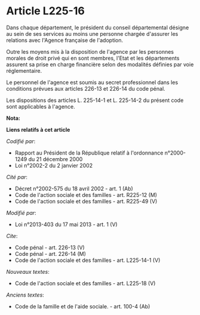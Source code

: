 # Article L225-16

Dans chaque département, le président du conseil départemental désigne au sein de ses services au moins une personne chargée
d'assurer les relations avec l'Agence française de l'adoption. 

Outre les moyens mis à la disposition de l'agence par les personnes morales de droit privé qui en sont membres, l'Etat et les
départements assurent sa prise en charge financière selon des modalités définies par voie réglementaire. 

Le personnel de l'agence est soumis au secret professionnel dans les conditions prévues aux articles 226-13 et 226-14 du code
pénal. 

Les dispositions des articles L. 225-14-1 et L. 225-14-2 du présent code sont applicables à l'agence.

**Nota:**



**Liens relatifs à cet article**

_Codifié par_:

  - Rapport au Président de la République relatif à l'ordonnance n°2000-1249 du 21 décembre 2000
  - Loi n°2002-2 du 2 janvier 2002

_Cité par_:

  - Décret n°2002-575 du 18 avril 2002 - art. 1 (Ab)
  - Code de l'action sociale et des familles - art. R225-12 (M)
  - Code de l'action sociale et des familles - art. R225-49 (V)

_Modifié par_:

  - Loi n°2013-403 du 17 mai 2013 - art. 1 (V)

_Cite_:

  - Code pénal - art. 226-13 (V)
  - Code pénal - art. 226-14 (M)
  - Code de l'action sociale et des familles - art. L225-14-1 (V)

_Nouveaux textes_:

  - Code de l'action sociale et des familles - art. L225-18 (V)

_Anciens textes_:

  - Code de la famille et de l'aide sociale. - art. 100-4 (Ab)
